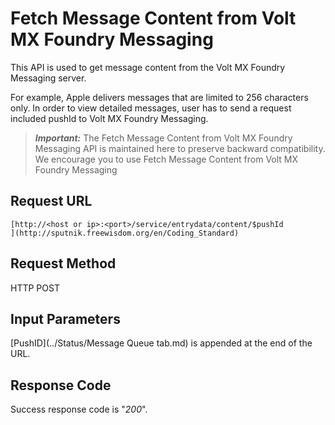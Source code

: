                           

Fetch Message Content from Volt MX Foundry Messaging
===================================================

This API is used to get message content from the Volt MX Foundry Messaging server.

For example, Apple delivers messages that are limited to 256 characters only. In order to view detailed messages, user has to send a request included pushId to Volt MX Foundry Messaging.

> **_Important:_** The Fetch Message Content from Volt MX Foundry Messaging API is maintained here to preserve backward compatibility. We encourage you to use Fetch Message Content from Volt MX Foundry Messaging

**Request URL**
---------------

```
[http://<host or ip>:<port>/service/entrydata/content/$pushId  
](http://sputnik.freewisdom.org/en/Coding_Standard)
```

Request Method
--------------

HTTP POST

Input Parameters
----------------

[PushID](../Status/Message Queue tab.md) is appended at the end of the URL.

Response Code
-------------

Success response code is "_200_".
